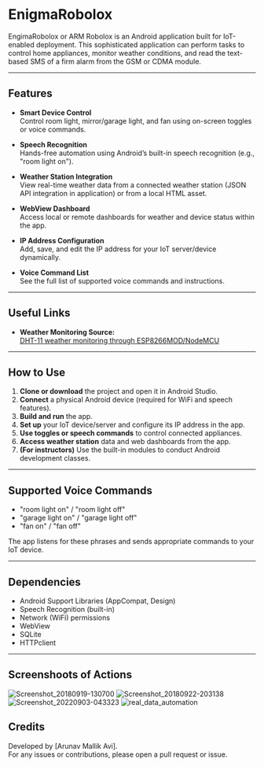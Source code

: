 # EnigmaRobolox

EngimaRobolox or ARM Robolox is an Android application built for IoT-enabled deployment. This sophisticated application can perform tasks to control home appliances, monitor weather conditions, and read the text-based SMS of a firm alarm from the GSM or CDMA module. </br>

---

## Features

- **Smart Device Control**  
  Control room light, mirror/garage light, and fan using on-screen toggles or voice commands.

- **Speech Recognition**  
  Hands-free automation using Android’s built-in speech recognition (e.g., "room light on").

- **Weather Station Integration**  
  View real-time weather data from a connected weather station (JSON API integration in application) or from a local HTML asset.

- **WebView Dashboard**  
  Access local or remote dashboards for weather and device status within the app.

- **IP Address Configuration**  
  Add, save, and edit the IP address for your IoT server/device dynamically.

- **Voice Command List**  
  See the full list of supported voice commands and instructions.

---
## Useful Links

- **Weather Monitoring Source:**  
[DHT-11 weather monitoring through ESP8266MOD/NodeMCU](https://github.com/avimallik/IoT-Home-weather-monitoring-system-NodeMCU-ESP-8266MOD-Code.git)
---
## How to Use

1. **Clone or download** the project and open it in Android Studio.
2. **Connect** a physical Android device (required for WiFi and speech features).
3. **Build and run** the app.
4. **Set up** your IoT device/server and configure its IP address in the app.
5. **Use toggles or speech commands** to control connected appliances.
6. **Access weather station** data and web dashboards from the app.
7. **(For instructors)** Use the built-in modules to conduct Android development classes.

---

## Supported Voice Commands

- "room light on" / "room light off"
- "garage light on" / "garage light off"
- "fan on" / "fan off"

The app listens for these phrases and sends appropriate commands to your IoT device.

---

## Dependencies

- Android Support Libraries (AppCompat, Design)
- Speech Recognition (built-in)
- Network (WiFi) permissions
- WebView
- SQLite
- HTTPclient
---

## Screenshoots of Actions
![Screenshot_20180919-130700](https://user-images.githubusercontent.com/21225215/219436814-6823dfae-2cdd-4380-8119-53ddf49f7b0e.png)
![Screenshot_20180922-203138](https://user-images.githubusercontent.com/21225215/219436829-0d974020-a6b4-4c57-a46e-235004101966.png)
![Screenshot_20220903-043323](https://user-images.githubusercontent.com/21225215/219436836-156241a5-7fc5-44d9-a549-5ba5d66cf7af.jpg)
![real_data_automation](https://user-images.githubusercontent.com/21225215/219437348-efe56a39-2479-4e17-bec9-3734c7cecc31.jpg)

## Credits

Developed by [Arunav Mallik Avi].  
For any issues or contributions, please open a pull request or issue.

